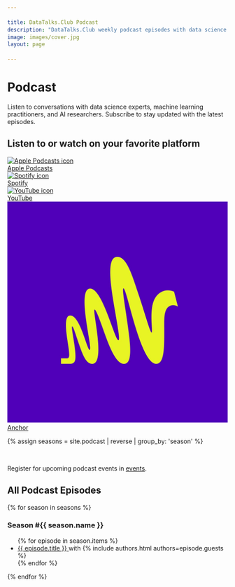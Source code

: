 ```yaml
---

title: DataTalks.Club Podcast
description: "DataTalks.Club weekly podcast episodes with data science experts, ML engineers, and AI researchers. Listen on Apple Podcasts, Spotify, YouTube."
image: images/cover.jpg
layout: page

---
```


# Podcast

<div class="podcast-intro">
  <p>Listen to conversations with data science experts, machine learning practitioners, and AI researchers. Subscribe to stay updated with the latest episodes.</p>
</div>

<section class="podcast-platforms" aria-labelledby="platforms-heading">
  <h2 class="platforms-heading">Listen to or watch on your favorite platform</h2>
  <div class="platforms-chips-wrapper">
    <a href="https://podcasts.apple.com/us/podcast/id1541710331" target="_blank" rel="noopener noreferrer" class="chip-platform">
      <img src="https://cdn.prod.website-files.com/64416928859cbdd1716d79ce/6477a7c7ea921d6b17e8336c_icon-platform-apple-podcasts.webp" alt="Apple Podcasts icon" class="chip-platform-icon"/>
      <div>Apple Podcasts</div>
    </a>
    <a href="https://open.spotify.com/show/0pck8zuiXdI0OrCg86DAPy" target="_blank" rel="noopener noreferrer" class="chip-platform">
      <img src="https://cdn.prod.website-files.com/64416928859cbdd1716d79ce/6477a7c8fe3abf5dc324b071_icon-platform-spotify.webp" alt="Spotify icon" class="chip-platform-icon"/>
      <div>Spotify</div>
    </a>
    <a href="https://www.youtube.com/c/DataTalksClub" target="_blank" rel="noopener noreferrer" class="chip-platform">
      <img src="https://cdn.prod.website-files.com/64416928859cbdd1716d79ce/6477a7c7df55dac86621aa7f_icon-platform-youtube.webp" alt="YouTube icon" class="chip-platform-icon"/>
      <div>YouTube</div>
    </a>
    <a href="https://anchor.fm/datatalksclub" target="_blank" rel="noopener noreferrer" class="chip-platform">
      <img src="/images/podcast/badges/anchor-icon.jpg" alt="Anchor icon" class="chip-platform-icon"/>
      <div>Anchor</div>
    </a>
  </div>
</section>

{% assign seasons = site.podcast | reverse | group_by: 'season'  %}


<section class="podcast-info">
<br/>
  <p>Register for upcoming podcast events in <a href="/events.html" target="_blank" rel="noopener noreferrer">events</a>.</p>
</section>

<section class="podcast-episodes" aria-labelledby="episodes-heading">
  <h2 id="episodes-heading" class="sr-only">All Podcast Episodes</h2>
  
  {% for season in seasons %}
    <section class="season" aria-labelledby="season-{{ season.name }}-heading">
      <h3 id="season-{{ season.name }}-heading">Season #{{ season.name }}</h3>
      <ul class="emoji-list">
        {% for episode in season.items %}
          <li class="episode-item" itemscope itemtype="https://schema.org/PodcastEpisode">
            <a href="{{ episode.id }}.html" itemprop="url" title="Listen to: {{ episode.title }}">
              <span itemprop="name">{{ episode.title }}</span>
            </a> with
            <span itemprop="associatedMedia">
              {% include authors.html authors=episode.guests %}
            </span>
          </li>
        {% endfor %}
      </ul>
    </section>
  {% endfor %}
</section>